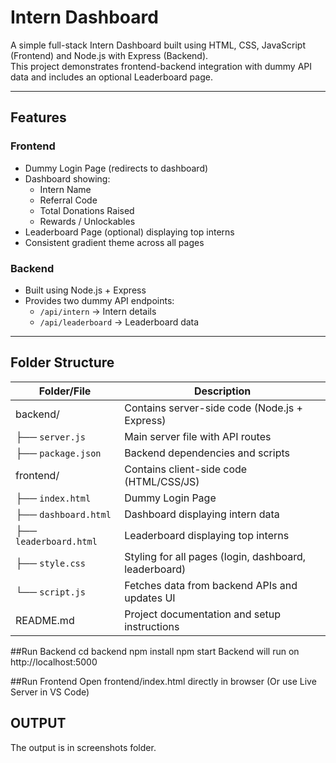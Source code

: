 # Intern Dashboard

A simple full-stack Intern Dashboard built using HTML, CSS, JavaScript (Frontend) and Node.js with Express (Backend).  
This project demonstrates frontend-backend integration with dummy API data and includes an optional Leaderboard page.

---

## Features

### Frontend
- Dummy Login Page (redirects to dashboard)
- Dashboard showing:
  - Intern Name
  - Referral Code
  - Total Donations Raised
  - Rewards / Unlockables
- Leaderboard Page (optional) displaying top interns
- Consistent gradient theme across all pages

### Backend
- Built using Node.js + Express
- Provides two dummy API endpoints:
  - `/api/intern` → Intern details
  - `/api/leaderboard` → Leaderboard data

---
## Folder Structure
| Folder/File            | Description                                           |
| ---------------------- | ----------------------------------------------------- |
|   backend/             | Contains server-side code (Node.js + Express)         |
| ├── `server.js`        | Main server file with API routes                      |
| ├── `package.json`     | Backend dependencies and scripts                      |
|   frontend/            | Contains client-side code (HTML/CSS/JS)               |
| ├── `index.html`       | Dummy Login Page                                      |
| ├── `dashboard.html`   | Dashboard displaying intern data                      |
| ├── `leaderboard.html` | Leaderboard displaying top interns                    |
| ├── `style.css`        | Styling for all pages (login, dashboard, leaderboard) |
| └── `script.js`        | Fetches data from backend APIs and updates UI         |
|      README.md         | Project documentation and setup instructions          |


##Run Backend
cd backend
npm install
npm start
Backend will run on http://localhost:5000

##Run Frontend
Open frontend/index.html directly in browser
(Or use Live Server in VS Code)

##  OUTPUT
The output is in screenshots folder. 


